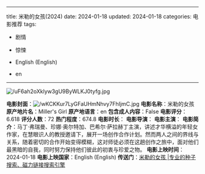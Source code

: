 
---
title: 米勒的女孩(2024)
date: 2024-01-18
updated: 2024-01-18
categories: 电影推荐
tags:

- 剧情
- 惊悚

- English (English)
- en
---

<img src="https://image.tmdb.org/t/p/original/uF6ah2oXklyw3gU9ByWLKJ0tyfg.jpg" alt="/uF6ah2oXklyw3gU9ByWLKJ0tyfg.jpg" title="/uF6ah2oXklyw3gU9ByWLKJ0tyfg.jpg">

**电影封面**：<img src="https://image.tmdb.org/t/p/w200/wKCKKur7LyGFaUHmNhvy7FhIjmC.jpg" alt="/wKCKKur7LyGFaUHmNhvy7FhIjmC.jpg" title="/wKCKKur7LyGFaUHmNhvy7FhIjmC.jpg">
**电影名称**：米勒的女孩
**原产地片名**：Miller's Girl
**原产地语言**：en
**包含成人内容**：False
**电影评分**：6.618
**评分人数**：72
**热门程度**：674.8
**电影时长**：
**电影导演**：
**电影主演**：
**电影简介**：马丁·弗瑞曼、珍娜·奥尔特加、巴希尔·萨拉赫丁主演，讲述才华横溢的年轻女作家，在慧眼识人的教授邀请下，展开一场创作合作计划。然而两人之间的界线与关系，随着密切的合作开始变得模糊，这对师徒必须在这趟创作之旅中，面对他们最黑暗的自我，同时努力保持他们彼此的初衷与珍爱之物。
**电影上映时间**：2024-01-18
**电影上映国家**：English (English)
**传送门**：[米勒的女孩 |专业的种子搜索、磁力链接搜索引擎](https://movie.amd794.com:2083/?search=Miller%27s%20Girl&ordering=&mode=match_phrase&page_size=10&page=1)

